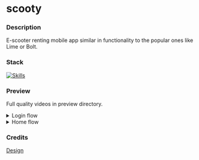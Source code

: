 # scooty

### Description

E-scooter renting mobile app similar in functionality to the popular ones like Lime or Bolt.

### Stack

[![Skills](https://go-skill-icons.vercel.app/api/icons?i=ts,nodejs,react,jest&theme=light&perline=5)](https://github.com/nekiro)

### Preview

Full quality videos in preview directory.

<details>
<summary> Login flow </summary>
<img width="350" height="800" src="./preview/login-flow.gif">
</details>

<details>
<summary> Home flow </summary>
<img width="350" height="800" src="./preview/home-flow.gif">
</details>

### Credits

[Design](https://www.figma.com/community/file/1070445341019267926)
